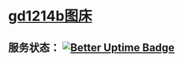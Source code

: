 # [gd1214b图床](https://sks.im/)
## 服务状态： [![Better Uptime Badge](https://betteruptime.com/status-badges/v1/monitor/7khv.svg)](https://betteruptime.com/?utm_source=status_badge)

